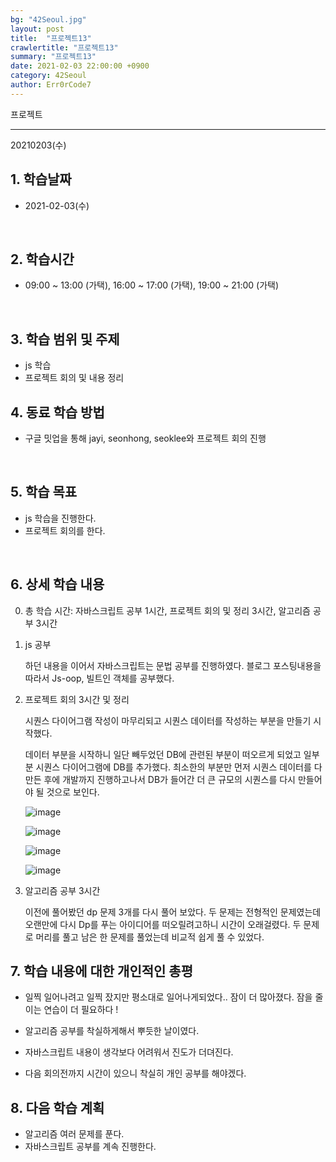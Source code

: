 ```yaml
---
bg: "42Seoul.jpg"
layout: post
title:  "프로젝트13"
crawlertitle: "프로젝트13"
summary: "프로젝트13"
date: 2021-02-03 22:00:00 +0900
category: 42Seoul
author: Err0rCode7
---
```


프로젝트

---

20210203(수)

## 1. 학습날짜

- 2021-02-03(수)
<br>

## 2. 학습시간

- 09:00 ~ 13:00 (가택), 16:00 ~ 17:00 (가택), 19:00 ~ 21:00 (가택)
<br>

## 3. 학습 범위 및 주제

- js 학습
- 프로젝트 회의 및 내용 정리

## 4. 동료 학습 방법

- 구글 밋업을 통해 jayi, seonhong, seoklee와 프로젝트 회의 진행
<br>

## 5. 학습 목표

- js 학습을 진행한다.
- 프로젝트 회의를 한다.

<br>

## 6. 상세 학습 내용

0. 총 학습 시간: 자바스크립트 공부 1시간, 프로젝트 회의 및 정리 3시간, 알고리즘 공부 3시간

1. js 공부

	하던 내용을 이어서 자바스크립트는 문법 공부를 진행하였다.
	블로그 포스팅내용을 따라서 Js-oop, 빌트인 객체를 공부했다.

2. 프로젝트 회의 3시간 및 정리

	시퀀스 다이어그램 작성이 마무리되고 시퀀스 데이터를 작성하는 부분을 만들기 시작했다.

	데이터 부분을 시작하니 일단 빼두었던 DB에 관련된 부분이 떠오르게 되었고 일부분 시퀀스 다이어그램에 DB를 추가했다. 최소한의 부분만 먼저 시퀀스 데이터를 다 만든 후에 개발까지 진행하고나서 DB가 들어간 더 큰 규모의 시퀀스를 다시 만들어야 될 것으로 보인다.

	![image](https://user-images.githubusercontent.com/48249549/106743814-32338f00-6662-11eb-948d-836d0fcf0163.png)

	![image](https://user-images.githubusercontent.com/48249549/106743823-352e7f80-6662-11eb-92f0-04c4e3befe33.png)

	![image](https://user-images.githubusercontent.com/48249549/106743838-38c20680-6662-11eb-8c67-dcea8cb02886.png)

	![image](https://user-images.githubusercontent.com/48249549/106743844-3b246080-6662-11eb-8268-92014226bad8.png)

3. 알고리즘 공부 3시간

	이전에 풀어봤던 dp 문제 3개를 다시 풀어 보았다. 두 문제는 전형적인 문제였는데 오랜만에 다시 Dp를 푸는 아이디어를 떠오릴려고하니 시간이 오래걸렸다. 두 문제로 머리를 풀고 남은 한 문제를 풀었는데 비교적 쉽게 풀 수 있었다.

## 7. 학습 내용에 대한 개인적인 총평

- 일찍 일어나려고 일찍 잤지만 평소대로 일어나게되었다.. 잠이 더 많아졌다. 잠을 줄이는 연습이 더 필요하다 !

- 알고리즘 공부를 착실하게해서 뿌듯한 날이였다.

- 자바스크립트 내용이 생각보다 어려워서 진도가 더뎌진다.

- 다음 회의전까지 시간이 있으니 착실히 개인 공부를 해야겠다.

## 8. 다음 학습 계획

- 알고리즘 여러 문제를 푼다.
- 자바스크립트 공부를 계속 진행한다.
